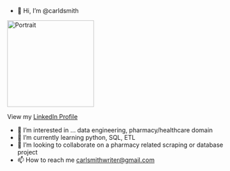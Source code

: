 - 👋 Hi, I’m @carldsmith

<img src="carl.jpg" alt="Portrait" width="200"/>

View my [LinkedIn Profile](www.linkedin.com/in/carl-smith-0896b2a3)

- 👀 I’m interested in ... data engineering, pharmacy/healthcare domain
- 🌱 I’m currently learning python, SQL, ETL
- 💞️ I’m looking to collaborate on a pharmacy related scraping or database project
- 📫 How to reach me carlsmithwriter@gmail.com 

<!---
carldsmith/carldsmith is a ✨ special ✨ repository because its `README.md` (this file) appears on your GitHub profile.
You can click the Preview link to take a look at your changes.
--->
